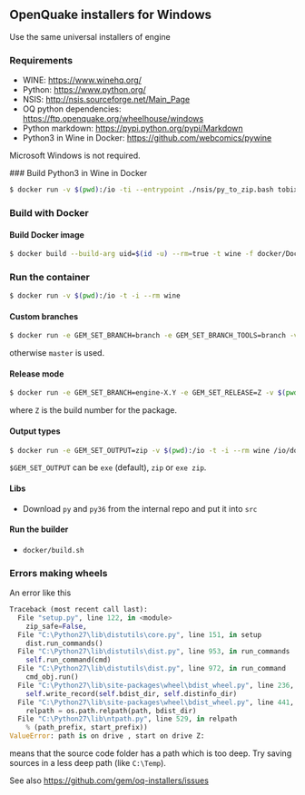 ## OpenQuake installers for Windows ##
Use the same universal installers of engine

### Requirements

- WINE: https://www.winehq.org/
- Python: https://www.python.org/
- NSIS: http://nsis.sourceforge.net/Main_Page
- OQ python dependencies: https://ftp.openquake.org/wheelhouse/windows
- Python markdown: https://pypi.python.org/pypi/Markdown
- Python3 in Wine in Docker: https://github.com/webcomics/pywine

Microsoft Windows is not required.

### Build Python3 in Wine in Docker
```bash
$ docker run -v $(pwd):/io -ti --entrypoint ./nsis/py_to_zip.bash tobix/pywine:3.11
```

### Build with Docker

#### Build Docker image
```bash
$ docker build --build-arg uid=$(id -u) --rm=true -t wine -f docker/Dockerfile docker
```
### Run the container
```bash
$ docker run -v $(pwd):/io -t -i --rm wine
```
#### Custom branches
```bash
$ docker run -e GEM_SET_BRANCH=branch -e GEM_SET_BRANCH_TOOLS=branch -v $(pwd):/io -t -i --rm wine
```
otherwise `master` is used.

#### Release mode
```bash
$ docker run -e GEM_SET_BRANCH=engine-X.Y -e GEM_SET_RELEASE=Z -v $(pwd):/io -t -i --rm wine /io/docker/build.sh
```
where `Z` is the build number for the package. 

#### Output types
```bash
$ docker run -e GEM_SET_OUTPUT=zip -v $(pwd):/io -t -i --rm wine /io/docker/build.sh
```

`$GEM_SET_OUTPUT` can be `exe` (default), `zip` or `exe zip`.

#### Libs
- Download `py` and `py36` from the internal repo and put it into `src`

#### Run the builder
- `docker/build.sh`

### Errors making wheels

An error like this

```python
Traceback (most recent call last):
  File "setup.py", line 122, in <module>
    zip_safe=False,
  File "C:\Python27\lib\distutils\core.py", line 151, in setup
    dist.run_commands()
  File "C:\Python27\lib\distutils\dist.py", line 953, in run_commands
    self.run_command(cmd)
  File "C:\Python27\lib\distutils\dist.py", line 972, in run_command
    cmd_obj.run()
  File "C:\Python27\lib\site-packages\wheel\bdist_wheel.py", line 236, in run
    self.write_record(self.bdist_dir, self.distinfo_dir)
  File "C:\Python27\lib\site-packages\wheel\bdist_wheel.py", line 441, in write_record
    relpath = os.path.relpath(path, bdist_dir)
  File "C:\Python27\lib\ntpath.py", line 529, in relpath
    % (path_prefix, start_prefix))
ValueError: path is on drive , start on drive Z:
```
means that the source code folder has a path which is too deep. Try saving sources in a less deep path (like `C:\Temp`).

See also https://github.com/gem/oq-installers/issues

